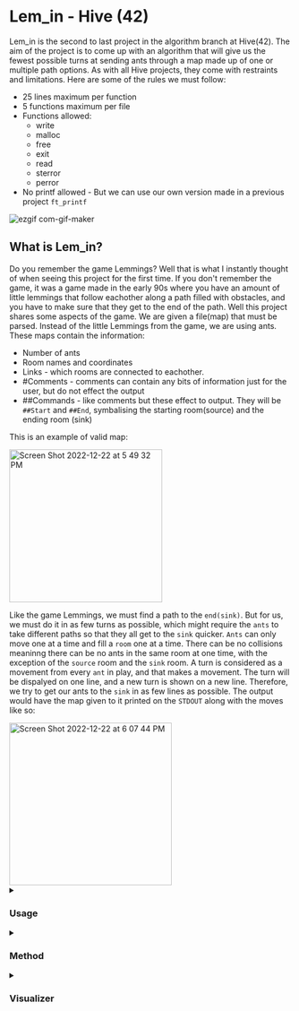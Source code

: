 # Lem_in - Hive (42)

Lem_in is the second to last project in the algorithm branch at Hive(42). The aim of the project is to come up with an algorithm that will give us the fewest possible turns at sending ants through a map made up of one or multiple path options. As with all Hive projects, they come with restraints and limitations. Here are some of the rules we must follow:

* 25 lines maximum per function
* 5 functions maximum per file
* Functions allowed:
  * write
  * malloc
  * free
  * exit
  * read
  * sterror
  * perror
* No printf allowed - But we can use our own version made in a previous project `ft_printf`

![ezgif com-gif-maker](https://user-images.githubusercontent.com/86073849/209192867-549939b7-319c-4147-a758-f6669efab447.gif)


## What is Lem_in?
Do you remember the game Lemmings? Well that is what I instantly thought of when seeing this project for the first time. If you don't remember the game, it was a game made in the early 90s where you have an amount of little lemmings that follow eachother along a path filled with obstacles, and you have to make sure that they get to the end of the path. Well this project shares some aspects of the game. We are given a file(map) that must be parsed. Instead of the little Lemmings from the game, we are using ants. These maps contain the information:

* Number of ants
* Room names and coordinates
* Links - which rooms are connected to eachother.
* #Comments - comments can contain any bits of information just for the user, but do not effect the output
* ##Commands - like comments but these effect to output. They will be `##Start` and `##End`, symbalising the starting room(source) and the ending room (sink)

This is an example of valid map:

<img width="273" alt="Screen Shot 2022-12-22 at 5 49 32 PM" src="https://user-images.githubusercontent.com/86073849/209171802-d16163a5-4a18-45bb-964c-b59ae300ce7d.png">

Like the game Lemmings, we must find a path to the `end(sink)`. But for us, we must do it in as few turns as possible, which might require the `ants` to take different paths so that they all get to the `sink` quicker. `Ants` can only move one at a time and fill a `room` one at a time. There can be no collisions meaninng there can be no ants in the same room at one time, with the exception of the `source` room and the `sink` room. A turn is considered as a movement from every `ant` in play, and that makes a movement. The turn will be dispalyed on one line, and a new turn is shown on a new line. Therefore, we try to get our ants to the `sink` in as few lines as possible. The output would have the map given to it printed on the `STDOUT` along with the moves like so:

<img width="290" alt="Screen Shot 2022-12-22 at 6 07 44 PM" src="https://user-images.githubusercontent.com/86073849/209177557-30e6d65c-89fe-46fd-8bdb-9fdefc25f66a.png">

<details>
<summary><h3><strong>Usage</strong></h3></summary>
<p>
You can clone the repo with ..
        
```
git clone https://github.com/azajay08/Lem_in.git
```
        
Once the repository has been cloned, you can move into the root of the repository and `make`. This will then create the executable `lem-in` in the root of the repository

```
Usage: ./lem-in -[flag] < [map]

Flags:
        -h      help - shows usage and flag options
        -p      paths - prints path route(s)
        -q      quiet mode - does not print map
        -t      turns - prints the number of turns

Visualizer usage: ./lem-in < [map] | python3 visualizer/lem_in_vis.py
```
For multiple modes, group flags together, for example `./lem-in -qtp < [map]`
</p>
</details>

<details>
<summary><h3><strong>Method</strong></h3></summary>
<p>

</p>      
</details>

<details>
<summary><h3><strong>Visualizer</strong></h3></summary>
<p>
For the visualizer, we decided to use Pygame. Being reletively new to python at the the time, Pygame was a good option that was familiar, as I had done a visualizer for the previous project with it. To be able to use the visualizer, you would need to have python3 and pygame installed. If you have python3, installed, depending on your system, you can easily install pygame for example with `pip3 install pygame`.

It is in a 2D format, so it would require the coordinates of the rooms to be spread out for it to be visualized properly. So maps with with just ascending coordiantes, may not be the best visual representation. If you have some nice maps with nice coordinates to test, you can use it like this ...

`./lem-in < [map] | python3 visualizer/lem_in_vis.py`

https://user-images.githubusercontent.com/86073849/205643151-ca0e3334-fcfb-4ab2-bc26-01aeb49a574e.mov

</p>      
</details>
